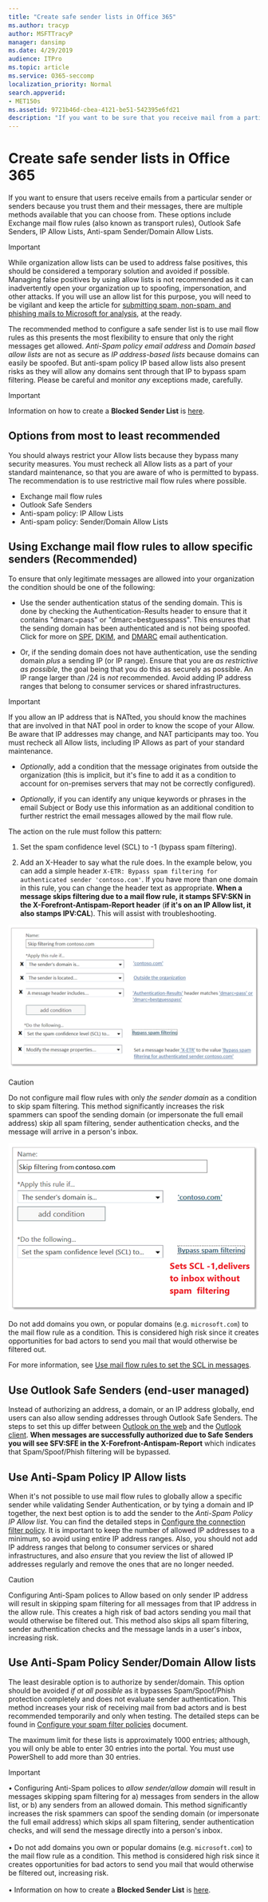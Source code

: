 ```yaml
---
title: "Create safe sender lists in Office 365"
ms.author: tracyp
author: MSFTTracyP
manager: dansimp
ms.date: 4/29/2019
audience: ITPro
ms.topic: article
ms.service: O365-seccomp
localization_priority: Normal
search.appverid:
- MET150s
ms.assetid: 9721b46d-cbea-4121-be51-542395e6fd21
description: "If you want to be sure that you receive mail from a particular sender, because you trust them and their messages, you can adjust your allow list in a spam filter policy."
---
```


# Create safe sender lists in Office 365

If you want to ensure that users receive emails from a particular sender or senders because you trust them and their messages, there are multiple methods available that you can choose from. These options include Exchange mail flow rules (also known as transport rules), Outlook Safe Senders, IP Allow Lists, Anti-spam Sender/Domain Allow Lists.

> [!IMPORTANT]
> While organization allow lists can be used to address false positives, this should be considered a temporary solution and avoided if possible. Managing false positives by using allow lists is not recommended as it can inadvertently open your organization up to spoofing, impersonation, and other attacks. If you will use an allow list for this purpose, you will need to be vigilant and keep the article for [submitting spam, non-spam, and phishing mails to Microsoft for analysis](https://docs.microsoft.com/office365/SecurityCompliance/submit-spam-non-spam-and-phishing-scam-messages-to-microsoft-for-analysis), at the ready.

The recommended method to configure a safe sender list is to use mail flow rules as this presents the most flexibility to ensure that only the right messages get allowed. *Anti-Spam policy email address* and *Domain based allow lists* are not as secure as *IP address-based lists* because domains can easily be spoofed. But anti-spam policy IP based allow lists also present risks as they will allow any domains sent through that IP to bypass spam filtering. Please be careful and monitor *any* exceptions made, carefully.

> [!IMPORTANT]
> Information on how to create a **Blocked Sender List** is [here](create-block-sender-lists-in-office-365.md).

## Options from most to least recommended

You should always restrict your Allow lists because they bypass many security measures. You must recheck all Allow lists as a part of your standard maintenance, so that you are aware of who is permitted to bypass. The recommendation is to use restrictive mail flow rules where possible.

- Exchange mail flow rules
- Outlook Safe Senders
- Anti-spam policy: IP Allow Lists
- Anti-spam policy: Sender/Domain Allow Lists

## Using Exchange mail flow rules to allow specific senders (Recommended)

To ensure that only legitimate messages are allowed into your organization the condition should be one of the following:

- Use the sender authentication status of the sending domain. This is done by checking the Authentication-Results header to ensure that it contains "dmarc=pass" or "dmarc=bestguesspass". This ensures that the sending domain has been authenticated and is not being spoofed. Click for more on [SPF](https://docs.microsoft.com/office365/SecurityCompliance/set-up-spf-in-office-365-to-help-prevent-spoofing), [DKIM](https://docs.microsoft.com/office365/SecurityCompliance/use-dkim-to-validate-outbound-email), and [DMARC](https://docs.microsoft.com/office365/SecurityCompliance/use-dmarc-to-validate-email) email authentication.

- Or, if the sending domain does not have authentication, use the sending domain *plus* a sending IP (or IP range). Ensure that you are *as restrictive as possible*, the goal being that you do this as securely as possible. An IP range larger than /24 is *not* recommended. Avoid adding IP address ranges that belong to consumer services or shared infrastructures.

> [!IMPORTANT]
> If you allow an IP address that is NATted, you should know the machines that are involved in that NAT pool in order to know the scope of your Allow. Be aware that IP addresses may change, and NAT participants may too. You must recheck all Allow lists, including IP Allows as part of your standard maintenance.

- *Optionally*, add a condition that the message originates from outside the organization (this is implicit, but it's fine to add it as a condition to account for on-premises servers that may not be correctly configured).

- *Optionally*, if you can identify any unique keywords or phrases in the email Subject or Body use this information as an additional condition to further restrict the email messages allowed by the mail flow rule.

The action on the rule must follow this pattern:

1. Set the spam confidence level (SCL) to -1 (bypass spam filtering).

2. Add an X-Header to say what the rule does. In the example below, you can add a simple header `X-ETR: Bypass spam filtering for authenticated sender 'contoso.com'`. If you have more than one domain in this rule, you can change the header text as appropriate. **When a message skips filtering due to a mail flow rule, it stamps SFV:SKN in the X-Forefront-Antispam-Report header** (**if it's on an IP Allow list, it also stamps IPV:CAL**). This will assist with troubleshooting.

![GUI for bypassing spam filtering.](../media/1-AllowList-SkipFilteringFromContoso.png)

> [!CAUTION]
> Do not configure mail flow rules with only *the sender domain* as a condition to skip spam filtering. This method significantly increases the risk spammers can spoof the sending domain (or impersonate the full email address) skip all spam filtering, sender authentication checks, and the message will arrive in a person's inbox.

![How to set the SCL to minus-one.](../media/2-AllowList-SetsSCLMinus1.png)

Do not add domains you own, or popular domains (e.g. `microsoft.com`) to the mail flow rule as a condition. This is considered high risk since it creates opportunities for bad actors to send you mail that would otherwise be filtered out.

For more information, see [Use mail flow rules to set the SCL in messages](use-mail-flow-rules-to-set-the-spam-confidence-level-scl-in-messages.md).

## Use Outlook Safe Senders (end-user managed)

Instead of authorizing an address, a domain, or an IP address globally, end users can also allow sending addresses through Outlook Safe Senders. The steps to set this up differ between [Outlook on the web](https://support.office.com/article/48c9f6f7-2309-4f95-9a4d-de987e880e46) and the [Outlook client](https://support.office.com/article/5ae3ea8e-cf41-4fa0-b02a-3b96e21de089). **When messages are successfully authorized due to Safe Senders you will see SFV:SFE in the X-Forefront-Antispam-Report** which indicates that Spam/Spoof/Phish filtering will be bypassed.

## Use Anti-Spam Policy IP Allow lists

When it's not possible to use mail flow rules to globally allow a specific sender while validating Sender Authentication, or by tying a domain and IP together, the next best option is to add the sender to the *Anti-Spam Policy IP Allow list*. You can find the detailed steps in [Configure the connection filter policy](configure-the-connection-filter-policy.md). It is important to keep the number of allowed IP addresses to a minimum, so avoid using entire IP address ranges. Also, you should not add IP address ranges that belong to consumer services or shared infrastructures, and also *ensure* that you review the list of allowed IP addresses regularly and remove the ones that are no longer needed.

> [!CAUTION]
> Configuring Anti-Spam polices to Allow based on only sender IP address will result in skipping spam filtering for all messages from that IP address in the allow rule. This creates a high risk of bad actors sending you mail that would otherwise be filtered out. This method also skips all spam filtering, sender authentication checks and the message lands in a user's inbox, increasing risk.

## Use Anti-Spam Policy Sender/Domain Allow lists

The least desirable option is to authorize by sender/domain. This option should be avoided *if at all possible* as it bypasses Spam/Spoof/Phish protection completely and does not evaluate sender authentication. This method increases your risk of receiving mail from bad actors and is best recommended temporarily and only when testing. The detailed steps can be found in [Configure your spam filter policies](https://docs.microsoft.com/office365/securitycompliance/configure-your-spam-filter-policies) document.

The maximum limit for these lists is approximately 1000 entries; although, you will only be able to enter 30 entries into the portal. You must use PowerShell to add more than 30 entries.

> [!IMPORTANT]
> • Configuring Anti-Spam polices to *allow sender/allow domain* will result in messages skipping spam filtering for a) messages from senders in the allow list, or b) any senders from an allowed domain. This method significantly increases the risk spammers can spoof the sending domain (or impersonate the full email address) which skips all spam filtering, sender authentication checks, and will send the message directly into a person's inbox. <br/><br/>• Do not add domains you own or popular domains (e.g. `microsoft.com`) to the mail flow rule as a condition. This method is considered high risk since it creates opportunities for bad actors to send you mail that would otherwise be filtered out, increasing risk. <br/><br/>• Information on how to create a **Blocked Sender List** is [here](create-block-sender-lists-in-office-365.md).
